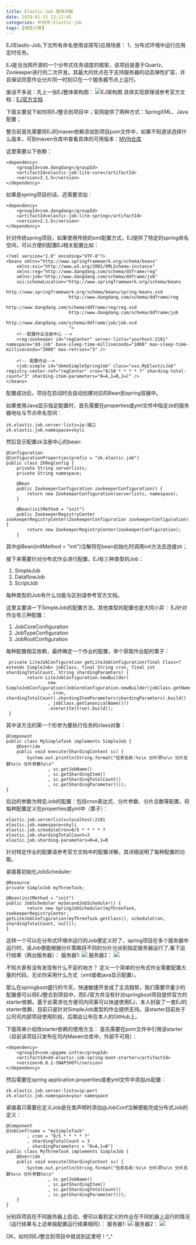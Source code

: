 ```yaml
---
title: Elastic-Job 使用详解
date: 2019-01-31 13:12:45
categories: 中间件:Elastic-job
tags: [弹性计算]
---
```

EJ(Elastic-Job,下文所有命名使用该简写)应用场景：
1、分布式环境中运行应用定时任务。

EJ是当当网开源的一个分布式任务调度的框架，该项目是基于Quartz、Zookeeper进行的二次开发。其最大的优点在于支持服务器的动态弹性扩容，并且保证同意作业分片同一时刻只在一个服务器节点上运行。

废话不多说：先上一张EJ整体架构图：
![EJ架构图](https://raw.githubusercontent.com/lz330718637/Images/master/20190131141956.png)
具体实现原理请参考官方文档：[EJ官方文档](http://elasticjob.io/docs/elastic-job-lite/00-overview/)

下面主要说下如何将EJ整合到项目中；官网提供了两种方式：SpringXML、Java配置；

整合前首先需要将EJ的maven依赖添加到项目pom文件中，如果不知道该选择什么版本，可到maven仓库中查看具体的可用版本：[MVN仓库](https://mvnrepository.com/)

这里需要以下依赖：
```
<dependency>
    <groupId>com.dangdang</groupId>
    <artifactId>elastic-job-lite-core</artifactId>
    <version>2.1.5</version>
</dependency>
```
如果是spring项目的话，还需要添加：
```
<dependency>
    <groupId>com.dangdang</groupId>
    <artifactId>elastic-job-lite-spring</artifactId>
    <version>2.1.5</version>
</dependency>
```


针对传统spring项目，如果使用传统的xml配置方式，EJ提供了特定的spring命名空间，可以方便的配置EJ相关配置比如：
```
<?xml version="1.0" encoding="UTF-8"?>
<beans xmlns="http://www.springframework.org/schema/beans"
    xmlns:xsi="http://www.w3.org/2001/XMLSchema-instance"
    xmlns:reg="http://www.dangdang.com/schema/ddframe/reg"
    xmlns:job="http://www.dangdang.com/schema/ddframe/job"
    xsi:schemaLocation="http://www.springframework.org/schema/beans
                        http://www.springframework.org/schema/beans/spring-beans.xsd
                        http://www.dangdang.com/schema/ddframe/reg
                        http://www.dangdang.com/schema/ddframe/reg/reg.xsd
                        http://www.dangdang.com/schema/ddframe/job
                        http://www.dangdang.com/schema/ddframe/job/job.xsd
                        ">
    <!--配置作业注册中心 -->
    <reg:zookeeper id="regCenter" server-lists="yourhost:2181" namespace="dd-job" base-sleep-time-milliseconds="1000" max-sleep-time-milliseconds="3000" max-retries="3" />
    
    <!-- 配置作业-->
    <job:simple id="demoSimpleSpringJob" class="xxx.MyElasticJob" registry-center-ref="regCenter" cron="0/10 * * * * ?" sharding-total-count="3" sharding-item-parameters="0=A,1=B,2=C" />
</beans>
```
配置成功后，项目在启动时会自动创建对应的Bean到spring容器中。

如果使用Java显示指定配置时，首先需要在properties或yml文件中指定zk的服务器地址与节点命名空间：
```
zk.elastic.job.server-lists=ip:端口
zk.elastic.job.namespace=skyli
```

然后显示配置zk注册中心的bean:
```
@Configuration
@ConfigurationProperties(prefix = "zk.elastic.job")
public class ZkRegConfig {
    private String serverlists;
    private String namespace;
    
    @Bean
    public ZookeeperConfiguration zookeeperConfiguration() {
        return new ZookeeperConfiguration(serverlists, namespace);
    }

    @Bean(initMethod = "init")
    public ZookeeperRegistryCenter zookeeperRegistryCenter(ZookeeperConfiguration zookeeperConfiguration) {
        return new ZookeeperRegistryCenter(zookeeperConfiguration);
    }
```

其中@Bean(initMethod = "init")注解将在bean初始化时调用init方法去连接zk；

接下来需要针对分布式作业进行配置，EJ有三种类型的Job：

1. SimpleJob
2. DataflowJob
3. ScriptJob

每种类型的Job有什么功能与区别请参考官方文档。

这里主要讲一下SimpleJob的配置方法，其他类型的配置也是大同小异：
EJ针对作业有三种配置：

1. JobCoreConfiguration
2. JobTypeConfiguration
3. JobRootConfiguration

每种配置相互依赖，最终确定一个作业的配置，举个获取作业配的栗子：
```
 private LiteJobConfiguration getLiteJobConfiguration(final Class<? extends SimpleJob> jobClass, final String cron, final int shardingTotalCount, String shardingParamters) {
        return LiteJobConfiguration.newBuilder(
                new SimpleJobConfiguration(JobCoreConfiguration.newBuilder(jobClass.getName()
                , cron, shardingTotalCount).shardingItemParameters(shardingParamters).build()
                , jobClass.getCanonicalName()))
                .overwrite(true).build();
 }
```
其中该方法的第一个形参为要执行任务的class对象：
```
@Component
public class MySimpleTask implements SimpleJob {
    @Override
    public void execute(ShardingContext sc) {
        System.out.println(String.format("任务名称:%s\n 分片项%s\n 分片总数%s\n 分片参数%s\n"
                , sc.getJobName()
                , sc.getShardingItem()
                , sc.getShardingTotalCount()
                , sc.getShardingParameter()));
}
```

后边的参数为特定Job的配置：包括cron表达式、分片参数、分片总数等配置，将每种配置定义在properties或yml中（栗子）：
```
elastic.job.serverlists=localhost:2181
elastic.job.namespace=skyli
elastic.job.scheduleCron=0/5 * * * * ?
elastic.job.shardingTotalCount=3
elastic.job.sharding-parameters=0=A,1=B
```

针对特定作业的配置请参考官方文档中的配置详解，其详细说明了每种配置的功能。

紧接着初始化JobScheduler:
```
@Resource
private SimpleJob myThreeTask;

@Bean(initMethod = "init")
public JobScheduler mySecondJobScheduler() {
        return new SpringJobScheduler(myThreeTask, zookeeperRegistryCenter, getLiteJobConfiguration(myThreeTask.getClass(), scheduleCron, shardingTotalCount, null));
}
```

这样一个可以在分布式环境中运行的Job便定义好了，spring项目在多个服务器中运行时，该Job便能根据分片策略将不同的分片分派到指定服务器运行了,看下运行结果（两台服务器）：
服务器1:
![](https://raw.githubusercontent.com/lz330718637/Images/master/20190131125146.png)
服务器2：
![](https://raw.githubusercontent.com/lz330718637/Images/master/20190131130623.png)

不知大家有没有发现有什么不妥的地方？ 定义一个简单的分布式作业需要配置大量的代码，无论你采用什么方式（xml或者java显示配置）。

那么在springboot盛行的今天，快速敏捷开发成了主流趋势，我们需要尽量少的配置便可以将EJ整合到项目中，而EJ官方并没有针对springboot项目提供官方的starter依赖。基于此需求也方便司内同事可以快速使用EJ，本人封装了一套EJ的starter依赖，目前只是针对SimpleJob类型的作业提供支持。该starter目前处于公司司内部项目使用阶段，后期会公布在本人的GitHub上。


下面简单介绍改starter依赖的使用方法：
首先需要在pom文件中引用该starter（目前该项目只发布在司内Maven仓库中，外部不可用）：
```
<dependency>
    <groupId>com.vpgame.infra</groupId>
    <artifactId>dd-elastic-job-spring-boot-starter</artifactId>
    <version>0.0.1-SNAPSHOT</version>
</dependency>
```
然后需要在spring application.properties或者yml文件中添加zk配置：
```
zk.elastic.job.server-lists=ip:port
zk.elastic.job.namespace=your namespace
```
紧接着只需要在定义Job是在类声明时添加@JobConf注解便能完成分布式Job的定义：
```
@Component
@JobConf(name = "mySimpleTask"
        , cron = "0/5 * * * * ?"
        , shardingTotalCount = 3
        , shardingParameters = "0=A,1=B")
public class MyThreeTask implements SimpleJob {
    @Override
    public void execute(ShardingContext sc) {
        System.out.println(String.format("任务名称:%s\n 分片项%s\n 分片总数%s\n 分片参数%s\n"
                , sc.getJobName()
                , sc.getShardingItem()
                , sc.getShardingTotalCount()
                , sc.getShardingParameter()));
    }
}

```
分别将项目在不同服务器上启动，便可以看到定义的作业在不同机器上运行的情况（运行结果与上述单独配置运行结果相同）：
服务器1:
![](https://raw.githubusercontent.com/lz330718637/Images/master/20190131125146.png)
服务器2：
![](https://raw.githubusercontent.com/lz330718637/Images/master/20190131130623.png)

OK，如何将EJ整合到项目中就说到这里吧！^_^